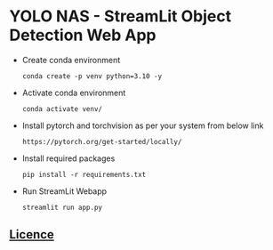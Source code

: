 # YOLO NAS - StreamLit Object Detection Web App

* Create conda environment
    ```
    conda create -p venv python=3.10 -y
    ```

* Activate conda environment
    ```
    conda activate venv/
    ```

* Install pytorch and torchvision as per your system from below link
    ```
    https://pytorch.org/get-started/locally/
    ```
* Install required packages
    ```
    pip install -r requirements.txt
    ```

* Run StreamLit Webapp
    ```
    streamlit run app.py
    ```

## [Licence](https://github.com/nitin7478/YOLO-NAS-StreamLit-Object-Detection/blob/63cec10b35900ff2bbd238501abad216f492a90c/LICENSE)